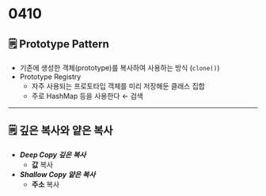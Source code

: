 # 0410

## 🗒️ Prototype Pattern

- 기존에 생성한 객체(prototype)를 복사하여 사용하는 방식 (`clone()`)
- Prototype Registry
    - 자주 사용되는 프로토타입 객체를 미리 저장해둔 클래스 집합
    - 주로 HashMap 등을 사용한다 ← 검색
    

---

## 🗒️ 깊은 복사와 얕은 복사

- ***Deep Copy 깊은 복사***
    - **값** 복사
- ***Shallow Copy 얕은 복사***
    - **주소** 복사